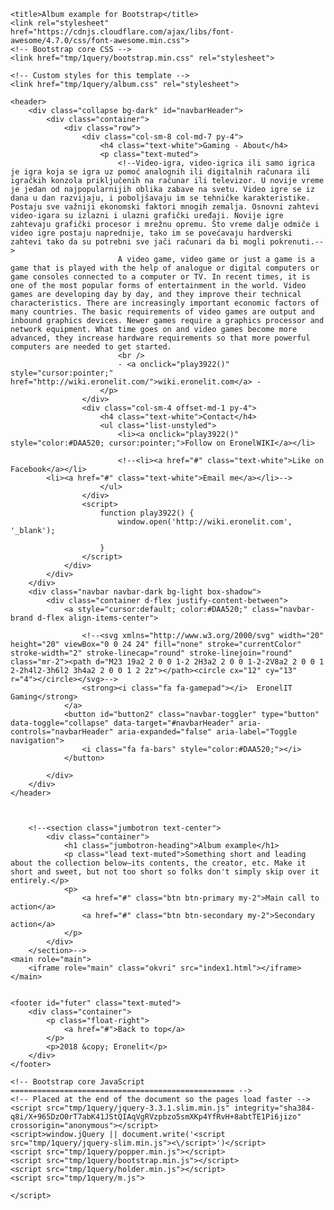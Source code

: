 <!doctype html>
<html lang="en">
<head>
    <meta charset="utf-8">
    <meta name="viewport" content="width=device-width, initial-scale=1, shrink-to-fit=no">
    <meta name="description" content="">
    <meta name="author" content="">
    <link rel="icon" href="../../../../favicon.ico">

    <title>Album example for Bootstrap</title>
    <link rel="stylesheet" href="https://cdnjs.cloudflare.com/ajax/libs/font-awesome/4.7.0/css/font-awesome.min.css">
    <!-- Bootstrap core CSS -->
    <link href="tmp/1query/bootstrap.min.css" rel="stylesheet">

    <!-- Custom styles for this template -->
    <link href="tmp/1query/album.css" rel="stylesheet">
</head>

<body class="body" > <!--onkeydown="return false;" onkeypress="return false;" onkeyup="return false;">-->

    <header>
        <div class="collapse bg-dark" id="navbarHeader">
            <div class="container">
                <div class="row">
                    <div class="col-sm-8 col-md-7 py-4">
                        <h4 class="text-white">Gaming - About</h4>
                        <p class="text-muted">
                            <!--Video-igra, video-igrica ili samo igrica je igra koja se igra uz pomoć analognih ili digitalnih računara ili igračkih konzola priključenih na računar ili televizor. U novije vreme je jedan od najpopularnijih oblika zabave na svetu. Video igre se iz dana u dan razvijaju, i poboljšavaju im se tehničke karakteristike. Postaju sve važniji ekonomski faktori mnogih zemalja. Osnovni zahtevi video-igara su izlazni i ulazni grafički uređaji. Novije igre zahtevaju grafički procesor i mrežnu opremu. Što vreme dalje odmiče i video igre postaju naprednije, tako im se povećavaju hardverski zahtevi tako da su potrebni sve jači računari da bi mogli pokrenuti.-->
                            A video game, video game or just a game is a game that is played with the help of analogue or digital computers or game consoles connected to a computer or TV. In recent times, it is one of the most popular forms of entertainment in the world. Video games are developing day by day, and they improve their technical characteristics. There are increasingly important economic factors of many countries. The basic requirements of video games are output and inbound graphics devices. Newer games require a graphics processor and network equipment. What time goes on and video games become more advanced, they increase hardware requirements so that more powerful computers are needed to get started.
                            <br />
                            - <a onclick="play3922()" style="cursor:pointer;" href="http://wiki.eronelit.com/">wiki.eronelit.com</a> -
                        </p>
                    </div>
                    <div class="col-sm-4 offset-md-1 py-4">
                        <h4 class="text-white">Contact</h4>
                        <ul class="list-unstyled">
                            <li><a onclick="play3922()" style="color:#DAA520; cursor:pointer;">Follow on EronelWIKI</a></li>

                            <!--<li><a href="#" class="text-white">Like on Facebook</a></li>
            <li><a href="#" class="text-white">Email me</a></li>-->
                        </ul>
                    </div>
                    <script>
                        function play3922() {
                            window.open('http://wiki.eronelit.com', '_blank');

                        }
                    </script>
                </div>
            </div>
        </div>
        <div class="navbar navbar-dark bg-light box-shadow">
            <div class="container d-flex justify-content-between">
                <a style="cursor:default; color:#DAA520;" class="navbar-brand d-flex align-items-center">
               
                    <!--<svg xmlns="http://www.w3.org/2000/svg" width="20" height="20" viewBox="0 0 24 24" fill="none" stroke="currentColor" stroke-width="2" stroke-linecap="round" stroke-linejoin="round" class="mr-2"><path d="M23 19a2 2 0 0 1-2 2H3a2 2 0 0 1-2-2V8a2 2 0 0 1 2-2h4l2-3h6l2 3h4a2 2 0 0 1 2 2z"></path><circle cx="12" cy="13" r="4"></circle></svg>-->
                    <strong><i class="fa fa-gamepad"></i>  EronelIT Gaming</strong>
                </a>
                <button id="button2" class="navbar-toggler" type="button" data-toggle="collapse" data-target="#navbarHeader" aria-controls="navbarHeader" aria-expanded="false" aria-label="Toggle navigation">
                    <i class="fa fa-bars" style="color:#DAA520;"></i>
                </button>
               
            </div>
        </div>
    </header>

   

        <!--<section class="jumbotron text-center">
            <div class="container">
                <h1 class="jumbotron-heading">Album example</h1>
                <p class="lead text-muted">Something short and leading about the collection below—its contents, the creator, etc. Make it short and sweet, but not too short so folks don't simply skip over it entirely.</p>
                <p>
                    <a href="#" class="btn btn-primary my-2">Main call to action</a>
                    <a href="#" class="btn btn-secondary my-2">Secondary action</a>
                </p>
            </div>
        </section>-->
    <main role="main">
        <iframe role="main" class="okvri" src="index1.html"></iframe>
    </main>
    

    <footer id="futer" class="text-muted">
        <div class="container">
            <p class="float-right">
                <a href="#">Back to top</a>
            </p>
            <p>2018 &copy; Eronelit</p>
        </div>
    </footer>

    <!-- Bootstrap core JavaScript
    ================================================== -->
    <!-- Placed at the end of the document so the pages load faster -->
    <script src="tmp/1query/jquery-3.3.1.slim.min.js" integrity="sha384-q8i/X+965DzO0rT7abK41JStQIAqVgRVzpbzo5smXKp4YfRvH+8abtTE1Pi6jizo" crossorigin="anonymous"></script>
    <script>window.jQuery || document.write('<script src="tmp/1query/jquery-slim.min.js"><\/script>')</script>
    <script src="tmp/1query/popper.min.js"></script>
    <script src="tmp/1query/bootstrap.min.js"></script>
    <script src="tmp/1query/holder.min.js"></script>
    <script src="tmp/1query/m.js">

    </script>
</body>
</html>
